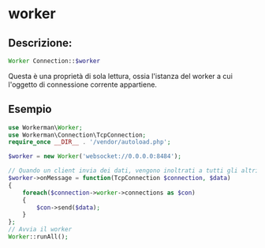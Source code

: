 # worker
## Descrizione:
```php
Worker Connection::$worker
```

Questa è una proprietà di sola lettura, ossia l'istanza del worker a cui l'oggetto di connessione corrente appartiene.


## Esempio

```php
use Workerman\Worker;
use Workerman\Connection\TcpConnection;
require_once __DIR__ . '/vendor/autoload.php';

$worker = new Worker('websocket://0.0.0.0:8484');

// Quando un client invia dei dati, vengono inoltrati a tutti gli altri client mantenuti dal processo corrente
$worker->onMessage = function(TcpConnection $connection, $data)
{
    foreach($connection->worker->connections as $con)
    {
        $con->send($data);
    }
};
// Avvia il worker
Worker::runAll();
```
